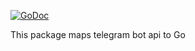 [![GoDoc](https://godoc.org/github.com/Patrolavia/telegram?status.svg)](https://godoc.org/github.com/Patrolavia/telegram)

This package maps telegram bot api to Go
